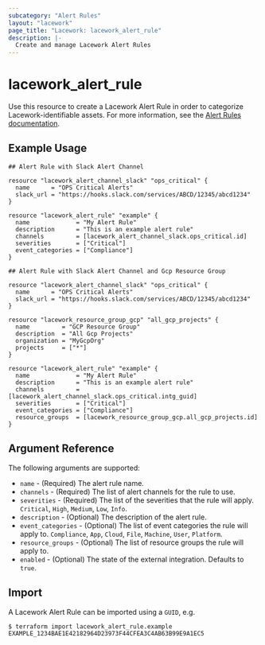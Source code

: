 ```yaml
---
subcategory: "Alert Rules"
layout: "lacework"
page_title: "Lacework: lacework_alert_rule"
description: |-
  Create and manage Lacework Alert Rules
---
```


# lacework\_alert\_rule

Use this resource to create a Lacework Alert Rule in order to categorize Lacework-identifiable assets.
For more information, see the [Alert Rules documentation](https://support.lacework.com/hc/en-us/articles/360042236733-Alert-Rules).

## Example Usage

```hcl
## Alert Rule with Slack Alert Channel

resource "lacework_alert_channel_slack" "ops_critical" {
  name      = "OPS Critical Alerts"
  slack_url = "https://hooks.slack.com/services/ABCD/12345/abcd1234"
}

resource "lacework_alert_rule" "example" {
  name             = "My Alert Rule"
  description      = "This is an example alert rule"
  channels         = [lacework_alert_channel_slack.ops_critical.id]
  severities       = ["Critical"]
  event_categories = ["Compliance"]
}
```

```hcl
## Alert Rule with Slack Alert Channel and Gcp Resource Group

resource "lacework_alert_channel_slack" "ops_critical" {
  name      = "OPS Critical Alerts"
  slack_url = "https://hooks.slack.com/services/ABCD/12345/abcd1234"
}

resource "lacework_resource_group_gcp" "all_gcp_projects" {
  name         = "GCP Resource Group"
  description  = "All Gcp Projects"
  organization = "MyGcpOrg"
  projects     = ["*"]
}

resource "lacework_alert_rule" "example" {
  name             = "My Alert Rule"
  description      = "This is an example alert rule"
  channels         = [lacework_alert_channel_slack.ops_critical.intg_guid]
  severities       = ["Critical"]
  event_categories = ["Compliance"]
  resource_groups  = [lacework_resource_group_gcp.all_gcp_projects.id]
}
```

## Argument Reference

The following arguments are supported:

* `name` - (Required) The alert rule name.
* `channels` - (Required) The list of alert channels for the rule to use.
* `severities` - (Required) The list of the severities that the rule will apply. `Critical`, `High`, `Medium`, `Low`, `Info`.
* `description` - (Optional) The description of the alert rule.
* `event_categories` - (Optional) The list of event categories the rule will apply to. `Compliance`, `App`, `Cloud`, 
  `File`, `Machine`, `User`, `Platform`.
* `resource_groups` - (Optional) The list of resource groups the rule will apply to.
* `enabled` - (Optional) The state of the external integration. Defaults to `true`.

## Import

A Lacework Alert Rule can be imported using a `GUID`, e.g.

```
$ terraform import lacework_alert_rule.example EXAMPLE_1234BAE1E42182964D23973F44CFEA3C4AB63B99E9A1EC5
```
